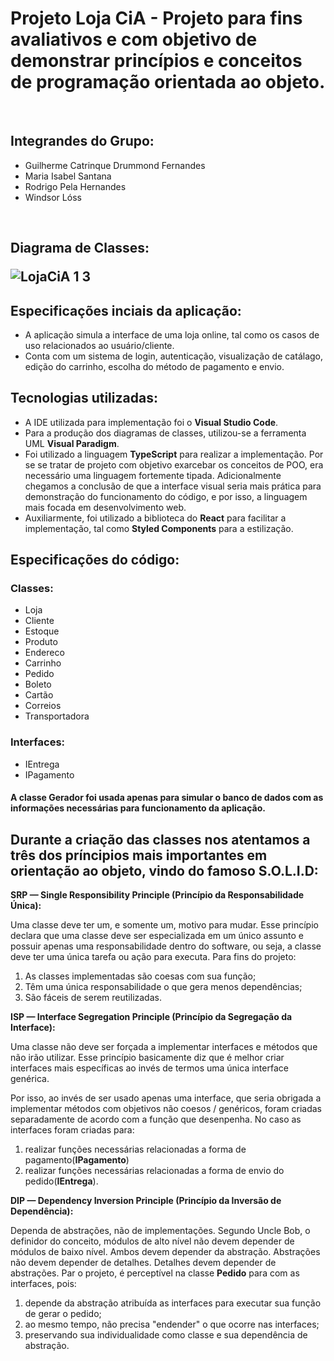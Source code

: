 # Projeto Loja CiA  - Projeto para fins avaliativos e com objetivo de demonstrar princípios e conceitos de programação orientada ao objeto.
<br>
<h2> Integrandes do Grupo:</h2>
   <ul>
    <li>  Guilherme Catrinque Drummond Fernandes
    <li>  Maria Isabel Santana
    <li>  Rodrigo Pela Hernandes
    <li>  Windsor Lóss
  </ul>
<br>
<h2>Diagrama de Classes:</h>

![LojaCiA 1 3](https://user-images.githubusercontent.com/62221072/137609014-e80aa111-5658-4992-83eb-5685e152a850.png)


## Especificações inciais da aplicação:
* A aplicação simula a interface de uma loja online, tal como os casos de uso relacionados ao usuário/cliente.
* Conta com um sistema de login, autenticação, visualização de catálago, edição do carrinho, escolha do método de pagamento e envio.

## Tecnologias utilizadas:
* A IDE utilizada para implementação foi o <Strong>Visual Studio Code</Strong>.
* Para a produção dos diagramas de classes, utilizou-se a ferramenta UML <Strong>Visual Paradigm</Strong>.
* Foi utilizado a linguagem <Strong>TypeScript</Strong> para realizar a implementação. Por se se tratar de projeto com objetivo exarcebar os conceitos de POO, era necessário uma linguagem fortemente tipada. Adicionalmente chegamos a conclusão de que a interface visual seria mais prática para demonstração do funcionamento do código, e por isso, a linguagem mais focada em desenvolvimento web.
* Auxiliarmente, foi utilizado a biblioteca do <Strong>React</Strong> para facilitar a implementação, tal como <Strong>Styled Components</Strong> para a estilização. 

## Especificações do código:

### Classes:
* Loja
* Cliente
* Estoque
* Produto
* Endereco
* Carrinho
* Pedido
* Boleto
* Cartão
* Correios
* Transportadora

### Interfaces:
* IEntrega
* IPagamento

<h4>A classe <Strong>Gerador</Strong> foi usada apenas para simular o banco de dados com as informações necessárias para funcionamento da aplicação.</h4>

## Durante a criação das classes nos atentamos a três dos príncipios mais importantes em orientação ao objeto, vindo do famoso S.O.L.I.D:

<Strong>SRP — Single Responsibility Principle (Princípio da Responsabilidade Única):</Strong>
<p>Uma classe deve ter um, e somente um, motivo para mudar.
Esse princípio declara que uma classe deve ser especializada em um único assunto e possuir apenas uma responsabilidade dentro do software, ou seja, a classe deve ter uma única tarefa ou ação para executa. Para fins do projeto:</p>
  <ol>
  <li> As classes implementadas são coesas com sua função;
  <li> Têm uma única responsabilidade o que gera menos dependências;
  <li> São fáceis de serem reutilizadas.
  </ol>
 
<Strong> ISP — Interface Segregation Principle (Princípio da Segregação da Interface): </Strong>
 <p> Uma classe não deve ser forçada a implementar interfaces e métodos que não irão utilizar.
Esse princípio basicamente diz que é melhor criar interfaces mais específicas ao invés de termos uma única interface genérica. </p>
  
  <p> Por isso, ao invés de ser usado apenas uma interface, que seria obrigada a implementar métodos com objetivos não coesos / genéricos, foram criadas separadamente de acordo com a função que desenpenha. No caso as interfaces foram criadas para:</p>
  <ol>
    <li> realizar funções necessárias relacionadas a forma de pagamento(<Strong>IPagamento</Strong>)
    <li> realizar funções necessárias relacionadas a forma de envio do pedido(<Strong>IEntrega</Strong>).  
  </ol>

<Strong>DIP — Dependency Inversion Principle (Princípio da Inversão de Dependência): </Strong>
<p> Dependa de abstrações, não de implementações. Segundo Uncle Bob, o definidor do conceito, módulos de alto nível não devem depender de módulos de baixo nível. Ambos devem depender da abstração. Abstrações não devem depender de detalhes. Detalhes devem depender de abstrações. Par o projeto, é perceptível na classe <Strong>Pedido</Strong> para com as interfaces, pois:
  <ol>
    <li> depende da abstração atribuída as interfaces para executar sua função de gerar  o pedido; 
    <li> ao mesmo tempo, não precisa "endender" o que ocorre nas interfaces;
    <li> preservando sua individualidade como classe e sua dependência de abstração.
  </ol>
  
